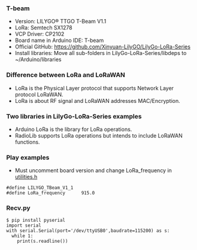 ### T-beam
* Version: LILYGO® TTGO T-Beam V1.1
* LoRa: Semtech SX1278
* VCP Driver: CP2102
* Board name in Arduino IDE: T-beam
* Official GitHub: https://github.com/Xinyuan-LilyGO/LilyGo-LoRa-Series
* Install libraries: Move all sub-folders in LilyGo-LoRa-Series/libdeps to ~/Arduino/libraries
### Difference between LoRa and LoRaWAN
* LoRa is the Physical Layer protocol that supports Network Layer protocol LoRaWAN.
* LoRa is about RF signal and LoRaWAN addresses MAC/Encryption.
### Two libraries in LilyGo-LoRa-Series examples
* Arduino LoRa is the library for LoRa operations. 
* RadioLib supports LoRa operations but intends to include LoRaWAN functions.
### Play examples
* Must uncomment board version and change LoRa_frequency in [utilities.h](utilities.h) 
``` 
#define LILYGO_TBeam_V1_1 
#define LoRa_frequency      915.0
``` 
### Recv.py
```
$ pip install pyserial
import serial
with serial.Serial(port='/dev/ttyUSB0',baudrate=115200) as s:
  while 1:
    print(s.readline())
```